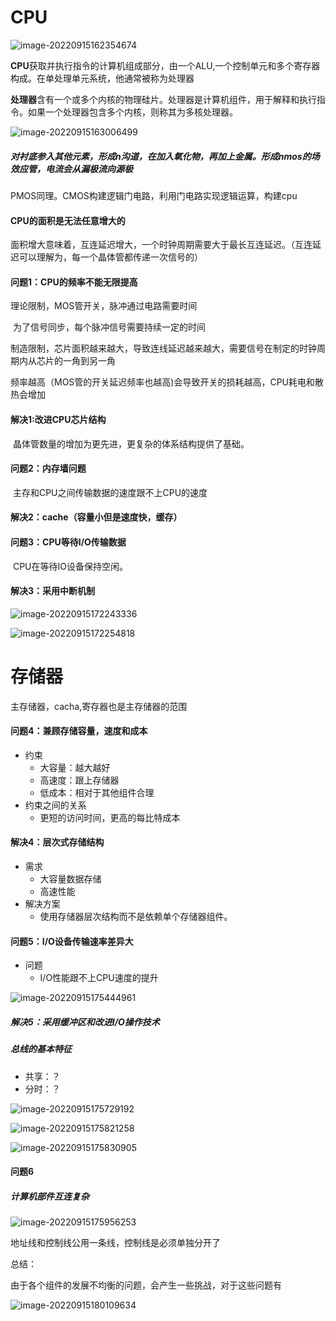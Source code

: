 # CPU

![image-20220915162354674](C:\Users\mikumifa\AppData\Roaming\Typora\typora-user-images\image-20220915162354674.png)

**CPU**获取并执行指令的计算机组成部分，由一个ALU,一个控制单元和多个寄存器构成。在单处理单元系统，他通常被称为处理器

**处理器**含有一个或多个内核的物理硅片。处理器是计算机组件，用于解释和执行指令。如果一个处理器包含多个内核，则称其为多核处理器。

![image-20220915163006499](C:\Users\mikumifa\AppData\Roaming\Typora\typora-user-images\image-20220915163006499.png)

##### 对衬底参入其他元素，形成n沟道，在加入氧化物，再加上金属。形成nmos的场效应管，电流会从漏极流向源极

PMOS同理。CMOS构建逻辑门电路，利用门电路实现逻辑运算，构建cpu

#### CPU的面积是无法任意增大的

面积增大意味着，互连延迟增大，一个时钟周期需要大于最长互连延迟。（互连延迟可以理解为，每一个晶体管都传递一次信号的）

#### 问题1：CPU的频率不能无限提高

理论限制，MOS管开关，脉冲通过电路需要时间

​					为了信号同步，每个脉冲信号需要持续一定的时间

制造限制，芯片面积越来越大，导致连线延迟越来越大，需要信号在制定的时钟周期内从芯片的一角到另一角

​					频率越高（MOS管的开关延迟频率也越高)会导致开关的损耗越高，CPU耗电和散热会增加

#### 解决1:改进CPU芯片结构

​	晶体管数量的增加为更先进，更复杂的体系结构提供了基础。

#### 问题2：内存墙问题

​	主存和CPU之间传输数据的速度跟不上CPU的速度

#### 解决2：cache（容量小但是速度快，缓存）

#### 问题3：CPU等待I/O传输数据

​	CPU在等待IO设备保持空闲。

#### 解决3：采用中断机制

![image-20220915172243336](C:\Users\mikumifa\AppData\Roaming\Typora\typora-user-images\image-20220915172243336.png)

![image-20220915172254818](C:\Users\mikumifa\AppData\Roaming\Typora\typora-user-images\image-20220915172254818.png)

# 存储器

主存储器，cacha,寄存器也是主存储器的范围

#### 问题4：兼顾存储容量，速度和成本

- 约束
  - 大容量：越大越好
  - 高速度：跟上存储器
  - 低成本：相对于其他组件合理
- 约束之间的关系
  - 更短的访问时间，更高的每比特成本

#### 解决4：层次式存储结构

- 需求
  - 大容量数据存储
  - 高速性能
- 解决方案
  - 使用存储器层次结构而不是依赖单个存储器组件。

#### 问题5：I/O设备传输速率差异大

- 问题
  - I/O性能跟不上CPU速度的提升

![image-20220915175444961](C:\Users\mikumifa\AppData\Roaming\Typora\typora-user-images\image-20220915175444961.png)

##### 解决5：采用缓冲区和改进I/O操作技术

##### 总线的基本特征

- 共享：？
- 分时：？

![image-20220915175729192](C:\Users\mikumifa\AppData\Roaming\Typora\typora-user-images\image-20220915175729192.png)

![image-20220915175821258](C:\Users\mikumifa\AppData\Roaming\Typora\typora-user-images\image-20220915175821258.png)

![image-20220915175830905](C:\Users\mikumifa\AppData\Roaming\Typora\typora-user-images\image-20220915175830905.png)

#### 问题6

##### 计算机部件互连复杂

![image-20220915175956253](C:\Users\mikumifa\AppData\Roaming\Typora\typora-user-images\image-20220915175956253.png)

地址线和控制线公用一条线，控制线是必须单独分开了

总结：

由于各个组件的发展不均衡的问题，会产生一些挑战，对于这些问题有

![image-20220915180109634](C:\Users\mikumifa\AppData\Roaming\Typora\typora-user-images\image-20220915180109634.png)